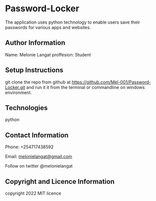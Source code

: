 # Password-Locker
The application uses python technology to enable users save their passwords for various apps and websites.

## Author Information

Name: Melonie Langat
proffesion: Student

## Setup Instructions

git clone the repo from github at  https://github.com/Mel-001/Password-Locker.git and run it it from the terminal or commandline on windows environment.

## Technologies

python

## Contact Information 

Phone: +254717438592

Email: melonielangat@gmail.com

Follow on twitter @melonielangat

## Copyright and Licence Information

copyright 2022
MIT licence
